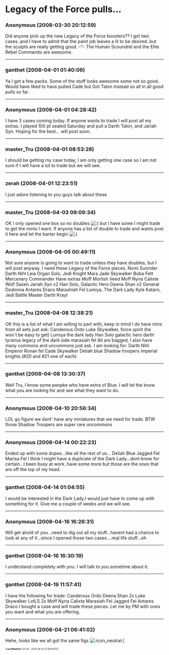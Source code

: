 # Legacy of the Force pulls...

### **Anonymous** (2008-03-30 20:12:59)

Did anyone pick up the new Legacy of the Force boosters??
I got two cases..and I have to admit that the paint job leaves a lil to be desired..but the sculpts are really getting good. -^-
The Human Scoundrel and the Elite Rebel Commando are awesome.

---

### **ganthet** (2008-04-01 01:40:06)

Ya I got a few packs. Some of the stuff looks awesome some not so good. Would have liked to have pulled Cade but Got Talon instead so all in all good pulls so far.

---

### **Anonymous** (2008-04-01 04:28:42)

I have 3 cases coming today. If anyone wants to trade I will post all my extras.
I played 100 pt sealed Saturday and pull a Darth Talon, and Jariah Syn.
Hoping for the best... will post soon.

---

### **master_Tru** (2008-04-01 08:53:28)

I should be getting my case today, I am only getting one case so I am not sure if I will have a lot to trade but we will see.

---

### **zerah** (2008-04-01 12:23:51)

I just adore listening to you guys talk about these

---

### **master_Tru** (2008-04-03 09:09:34)

OK I only opened one box so no doubles <!-- s:( -->![:(](https://i.ibb.co/FqwXZcmj/icon-e-sad.gif)<!-- s:( --> but I have some I might trade to get the minis I want. If anyone has a list of double to trade and wants post it here and let the barter begin <!-- s:) -->![:)](https://i.ibb.co/8LPNcWCM/icon-e-smile.gif)<!-- s:) -->

---

### **Anonymous** (2008-04-05 00:49:11)

Not sure anyone is going to want to trade unless they have doubles, but I will post anyway.
I need these Legacy of the Force pieces.
Nomi Sunrider
Darth Nihl
Leia Organ Solo, Jedi Knight
Mara Jade Skywalker
Boba Fett Mercenary Commander
Have extras
Moff Morlish Veed
Moff Nyna Calixte
Wolf Sazen
Jariah Syn x2
Han Solo, Galactic Hero
Deena Shan x2
General Dodonna
Antares Draco
Marashiah Fel
Lumiya, The Dark Lady
Kyle Katarn, Jedi Battle Master
Darth Krayt

---

### **master_Tru** (2008-04-08 12:38:21)

OK this is a list of what I am willing to part with, keep in mind I do have mins from all sets just ask:
Canderous Ordo
Luke Skywalker, force spirit (he won`t be easy to get)
Lumiya the dark lady
Han Solo galactic hero
darth tyranus legacy of the dark side
marasiah fel
All are bagged, I also have many commons and uncommons just ask.
I am looking for:
Darth Nihl
Emperor Ronan fel
Cade Skywalker
Deliah blue
Shadow troopers
imperial knights (#20 and #21 one of each)

---

### **ganthet** (2008-04-08 13:30:37)

Well Tru, I know some peopke who have extra of Blue. I will let the know what you are looking for and see what they want to do.

---

### **Anonymous** (2008-04-10 20:56:34)

LOL go figure we dont' have any miniatures that we need for trade.
BTW those Shadow Troopers are super rare uncommons

---

### **Anonymous** (2008-04-14 00:22:23)

Ended up with some dupes...like all the rest of us...
Deliah Blue
Jagged Fel
Marisa Fel
I think I might have a duplicate of the Dark Lady...dont know for certain...I been busy at work..have some more but those are the ones that are off the top of my head.

---

### **ganthet** (2008-04-14 01:04:55)

I would be interested in the Dark Lady.I would just have to come up with something for it. Give me a couple of weeks and we will see.

---

### **Anonymous** (2008-04-16 16:26:31)

Will get ahold of you...need to dig out all my stuff...havent had a chance to look at any of it...since I opened those two cases....real life stuff...eh

---

### **ganthet** (2008-04-16 16:30:19)

I understand completely with you. I will talk to you sometime about it.

---

### **ganthet** (2008-04-19 11:57:41)

I have the following for trade:
Canderous Ordo
Deena Shan
2x Luke Skywalker LotLS
2x Moff Nyna Calixte
Marasiah Fel
Jagged Fel
Antares Draco
I bought a case and will trade these pieces. Let me by PM with ones you want and what you are offering.

---

### **Anonymous** (2008-04-21 06:41:02)

Hehe, looks like we all got the same figs <!-- s:- -->![:icon_neutral:](https://i.ibb.co/zdkGtP3/icon-neutral.gif)<!-- s:- -->(



<span style="font-size: 0.5em;">***Last Modified**: 4.0.28 - *2025-06-02 21:36:08 EDT*</span>